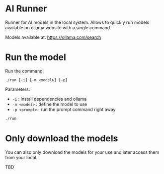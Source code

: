 # AI Runner

Runner for AI models in the local system.
Allows to quickly run models available on ollama website with a single command.

Models available at: https://ollama.com/search


# Run the model

Run the command:

`./run [-i] [-m <model>] [-p]`

Parameters: 

- `-i`          : install dependencies and ollama
- `-m <model>`  : define the model to use
- `-p <prompt>` : run the prompt command right away


```sh
./run
```


# Only download the models

You can also only download the models for your use and later access them from your local.

TBD